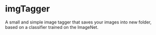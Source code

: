 # imgTagger
A small and simple image tagger that saves your images into new folder, based on a classifier trained on the ImageNet.
